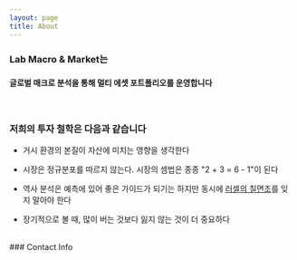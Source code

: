 ```yaml
---
layout: page
title: About
---
```


### Lab Macro & Market는 
#### 글로벌 매크로 분석을 통해 멀티 에셋 포트폴리오를 운영합니다

<br>

### 저희의 투자 철학은 다음과 같습니다 
- 거시 환경의 본질이 자산에 미치는 영향을 생각한다

- 시장은 정규분포를 따르지 않는다. 시장의 셈법은 종종 "2 + 3 = 6 - 1"이 된다 

- 역사 분석은 예측에 있어 좋은 가이드가 되기는 하지만 동시에 <a href="https://www.joongang.co.kr/article/150044">러셀의 칠면조</a>를 잊지 말아야 한다

- 장기적으로 볼 때, 많이 버는 것보다 잃지 않는 것이 더 중요하다

<br>
### Contact Info
<mailto:westvilinv@gmail.com>